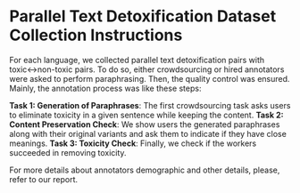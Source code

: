 # Parallel Text Detoxification Dataset Collection Instructions

For each language, we collected parallel text detoxification pairs with toxic<->non-toxic pairs. To do so, either crowdsourcing or hired annotators were asked to perform paraphrasing. Then, the quality control was ensured. Mainly, the annotation process was like these steps:

**Task 1: Generation of Paraphrases**: The first crowdsourcing task asks users to eliminate toxicity in a given sentence while keeping the content.
**Task 2: Content Preservation Check**: We show users the generated paraphrases along with their original variants and ask them to indicate if they have close meanings.
**Task 3: Toxicity Check**: Finally, we check if the workers succeeded in removing toxicity.

For more details about annotators demographic and other details, please, refer to our report.
